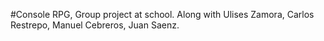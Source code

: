 #Console RPG, Group project at school. Along with Ulises Zamora, Carlos Restrepo, Manuel Cebreros, Juan Saenz.